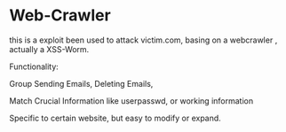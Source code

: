 # Web-Crawler
this is a exploit been used to attack victim.com, basing on a webcrawler , actually a XSS-Worm.

Functionality:

Group Sending Emails, Deleting Emails,

Match Crucial Information like userpasswd, or working information

Specific to certain website, but easy to modify or expand.
